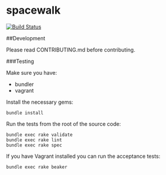 # spacewalk

[![Build Status](https://img.shields.io/travis/alexharv074/puppet-spacewalk.svg)](https://travis-ci.org/alexharv074/puppet-spacewalk)

##Development

Please read CONTRIBUTING.md before contributing.

###Testing

Make sure you have:

* bundler
* vagrant

Install the necessary gems:

    bundle install

Run the tests from the root of the source code:

    bundle exec rake validate
    bundle exec rake lint
    bundle exec rake spec

If you have Vagrant installed you can run the acceptance tests:

    bundle exec rake beaker
